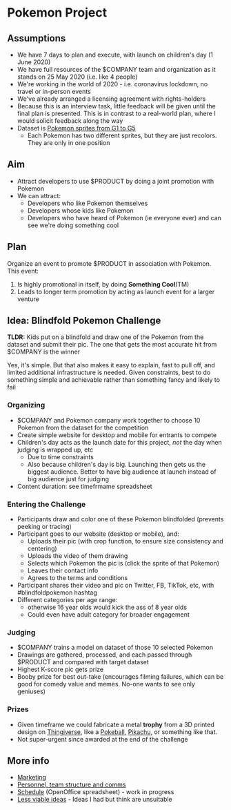 # Pokemon Project

## Assumptions

* We have 7 days to plan and execute, with launch on children's day (1 June 2020)
* We have full resources of the $COMPANY team and organization as it stands on 25 May 2020 (i.e. like 4 people)
* We're working in the world of 2020 - i.e. coronavirus lockdown, no travel or in-person events
* We've already arranged a licensing agreement with rights-holders
* Because this is an interview task, little feedback will be given until the final plan is presented. This is in contrast to a real-world plan, where I would solicit feedback along the way
* Dataset is [Pokemon sprites from G1 to G5](https://veekun.com/dex/downloads)
  * Each Pokemon has two different sprites, but they are just recolors. They are only in one position

## Aim

* Attract developers to use $PRODUCT by doing a joint promotion with Pokemon
* We can attract:
  * Developers who like Pokemon themselves
  * Developers whose kids like Pokemon
  * Developers who have heard of Pokemon (ie everyone ever) and can see we're doing something cool 

## Plan

Organize an event to promote $PRODUCT in association with Pokemon. This event:

1. Is highly promotional in itself, by doing **Something Cool**(TM)
2. Leads to longer term promotion by acting as launch event for a larger venture

## Idea: Blindfold Pokemon Challenge

**TLDR:** Kids put on a blindfold and draw one of the Pokemon from the dataset and submit their pic. The one that gets the most accurate hit from $COMPANY is the winner

Yes, it's simple. But that also makes it easy to explain, fast to pull off, and limited additional infrastructure is needed. Given constraints, best to do something simple and achievable rather than something fancy and likely to fail

### Organizing

* $COMPANY and Pokemon company work together to choose 10 Pokemon from the dataset for the competition
* Create simple website for desktop and mobile for entrants to compete
* Children's day acts as the launch date for this project, *not* the day when judging is wrapped up, etc
  * Due to time constraints
  * Also because children's day is big. Launching then gets us the biggest audience. Better to have big audience at launch instead of big audience just for judging
* Content duration: see timefrmame spreadsheet

### Entering the Challenge

* Participants draw and color one of these Pokemon blindfolded (prevents peeking or tracing)
* Participant goes to our website (desktop or mobile), and:
  * Uploads their pic (with crop function, to ensure size consistency and centering)
  * Uploads the video of them drawing
  * Selects which Pokemon the pic is (click the sprite of that Pokemon)
  * Leaves their contact info
  * Agrees to the terms and conditions
* Participant shares their video and pic on Twitter, FB, TikTok, etc, with #blindfoldpokemon hashtag 
* Different categories per age range:
  * otherwise 16 year olds would kick the ass of 8 year olds
  * Could even have adult category for broader engagement

### Judging

* $COMPANY trains a model on dataset of those 10 selected Pokemon
* Drawings are gathered, processed, and each passed through $PRODUCT and compared with target dataset
* Highest K-score pic gets prize
* Booby prize for best out-take (encourages filming failures, which can be good for comedy value and memes. No-one wants to see only geniuses)

### Prizes

* Given timeframe we could fabricate a metal **trophy** from a 3D printed design on [Thingiverse](https://www.thingiverse.com/), like a [Pokeball](https://www.thingiverse.com/search?q=pokeball&type=things&sort=relevant), [Pikachu](https://www.thingiverse.com/search?q=pikachu&type=things&sort=relevant), or something like that.
* Not super-urgent since awarded at the end of the challenge

## More info

* [Marketing](./marketing.md)
* [Personnel, team structure and comms](./personnel.md)
* [Schedule](./schedule.ods) (OpenOffice spreadsheet) - work in progress
* [Less viable ideas](./less_viable.md) - Ideas I had but think are unsuitable
